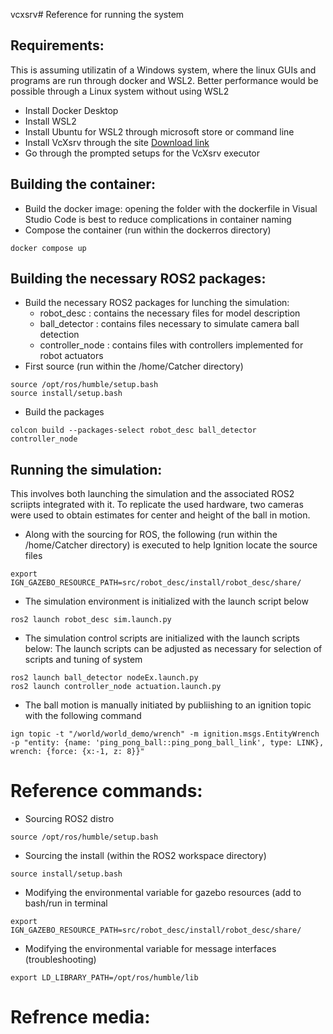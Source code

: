 vcxsrv# Reference for running the system
## Requirements:
This is assuming utilizatin of a Windows system, where the linux GUIs and programs are run through docker and WSL2. Better performance would be possible through a Linux system without using WSL2
- Install Docker Desktop
- Install WSL2
- Install Ubuntu for WSL2 through microsoft store or command line
- Install VcXsrv through the site [Download link](https://vcxsrv.com/)
- Go through the prompted setups for the VcXsrv executor

## Building the container:
- Build the docker image: opening the folder with the dockerfile in Visual Studio Code is best to reduce complications in container naming
- Compose the container (run within the dockerros directory)
```
docker compose up
```
## Building the necessary ROS2 packages:
- Build the necessary ROS2 packages for lunching the simulation:
  - robot_desc : contains the necessary files for model description
  - ball_detector : contains files necessary to simulate camera ball detection
  - controller_node : contains files with controllers implemented for robot actuators
- First source (run within the /home/Catcher directory)
```
source /opt/ros/humble/setup.bash
source install/setup.bash
```
- Build the packages
```
colcon build --packages-select robot_desc ball_detector controller_node
```
## Running the simulation:
This involves both launching the simulation and the associated ROS2 scriipts integrated with it. To replicate the used hardware, two cameras were used to obtain estimates for center and height of the ball in motion. 
- Along with the sourcing for ROS, the following (run within the /home/Catcher directory) is executed to help Ignition locate the source files
```
export IGN_GAZEBO_RESOURCE_PATH=src/robot_desc/install/robot_desc/share/
```
- The simulation environment is initialized with the launch script below
```
ros2 launch robot_desc sim.launch.py
```
- The simulation control scripts are initialized with the launch scripts below: The launch scripts can be adjusted as necessary for selection of scripts and tuning of system
```
ros2 launch ball_detector nodeEx.launch.py
ros2 launch controller_node actuation.launch.py
```
- The ball motion is manually initiated by publiishing to an ignition topic with the following command
```
ign topic -t "/world/world_demo/wrench" -m ignition.msgs.EntityWrench -p "entity: {name: 'ping_pong_ball::ping_pong_ball_link', type: LINK}, wrench: {force: {x:-1, z: 8}}"
```
# Reference commands:
- Sourcing ROS2 distro
```
source /opt/ros/humble/setup.bash
```
- Sourcing the install (within the ROS2 workspace directory)
```
source install/setup.bash
```
- Modifying the environmental variable for gazebo resources (add to bash/run in terminal
```
export IGN_GAZEBO_RESOURCE_PATH=src/robot_desc/install/robot_desc/share/
```
- Modifying the environmental variable for message interfaces (troubleshooting)
```
export LD_LIBRARY_PATH=/opt/ros/humble/lib
```
# Refrence media:
